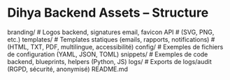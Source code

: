 # Dihya Backend Assets – Structure

branding/
    # Logos backend, signatures email, favicon API
    # (SVG, PNG, etc.)
templates/
    # Templates statiques (emails, rapports, notifications)
    # (HTML, TXT, PDF, multilingue, accessibilité)
config/
    # Exemples de fichiers de configuration (YAML, JSON, TOML)
snippets/
    # Exemples de code backend, blueprints, helpers (Python, JS)
logs/
    # Exports de logs/audit (RGPD, sécurité, anonymisé)
README.md
